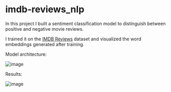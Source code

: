 # imdb-reviews_nlp
In this project I built a sentiment classification model to distinguish between positive and negative movie reviews.

I trained it on the [IMDB Reviews](http://ai.stanford.edu/~amaas/data/sentiment/) dataset and visualized the word embeddings generated after training. 

Model architecture: 

![image](https://github.com/HelenLit/imdb-reviews_nlp/assets/108334668/a71f8a77-4cd3-4f75-b61b-306c796ba6f8)

Results:

![image](https://github.com/HelenLit/imdb-reviews_nlp/assets/108334668/05a5154d-416e-441c-9b79-ef7491265fdf)




